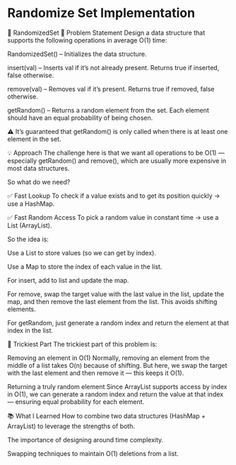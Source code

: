 # Randomize Set Implementation

🔁 RandomizedSet
🧩 Problem Statement
Design a data structure that supports the following operations in average O(1) time:

RandomizedSet() – Initializes the data structure.

insert(val) – Inserts val if it’s not already present. Returns true if inserted, false otherwise.

remove(val) – Removes val if it’s present. Returns true if removed, false otherwise.

getRandom() – Returns a random element from the set. Each element should have an equal probability of being chosen.

⚠️ It’s guaranteed that getRandom() is only called when there is at least one element in the set.

💡 Approach
The challenge here is that we want all operations to be O(1) — especially getRandom() and remove(), which are usually more expensive in most data structures.

So what do we need?

✅ Fast Lookup
To check if a value exists and to get its position quickly → use a HashMap.

✅ Fast Random Access
To pick a random value in constant time → use a List (ArrayList).

So the idea is:

Use a List to store values (so we can get by index).

Use a Map to store the index of each value in the list.

For insert, add to list and update the map.

For remove, swap the target value with the last value in the list, update the map, and then remove the last element from the list. This avoids shifting elements.

For getRandom, just generate a random index and return the element at that index in the list.

🤯 Trickiest Part
The trickiest part of this problem is:

Removing an element in O(1)
Normally, removing an element from the middle of a list takes O(n) because of shifting. But here, we swap the target with the last element and then remove it — this keeps it O(1).

Returning a truly random element
Since ArrayList supports access by index in O(1), we can generate a random index and return the value at that index — ensuring equal probability for each element.

📚 What I Learned
How to combine two data structures (HashMap + ArrayList) to leverage the strengths of both.

The importance of designing around time complexity.

Swapping techniques to maintain O(1) deletions from a list.